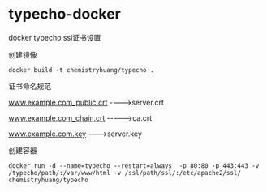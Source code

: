 # typecho-docker
docker typecho ssl证书设置

创建镜像

```shell
docker build -t chemistryhuang/typecho .
```

证书命名规范

www.example.com_public.crt ---->server.crt

www.example.com_chain.crt ----->ca.crt

www.example.com.key --->server.key

创建容器

```shell
docker run -d --name=typecho --restart=always  -p 80:80 -p 443:443 -v /typecho/path/:/var/www/html -v /ssl/path/ssl/:/etc/apache2/ssl/ chemistryhuang/typecho
```

